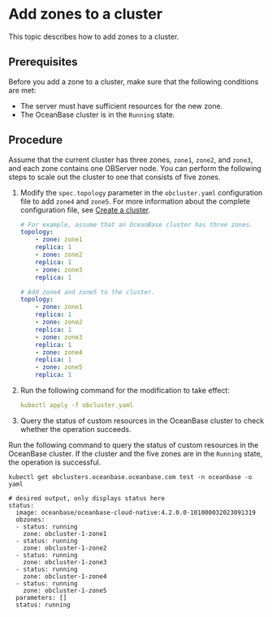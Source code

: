 # Add zones to a cluster

This topic describes how to add zones to a cluster.

## Prerequisites

Before you add a zone to a cluster, make sure that the following conditions are met:

* The server must have sufficient resources for the new zone.
* The OceanBase cluster is in the `Running` state.

## Procedure

Assume that the current cluster has three zones, `zone1`, `zone2`, and `zone3`, and each zone contains one OBServer node. You can perform the following steps to scale out the cluster to one that consists of five zones.

1. Modify the `spec.topology` parameter in the `obcluster.yaml` configuration file to add `zone4` and `zone5`. For more information about the complete configuration file, see [Create a cluster](../200.create-cluster.md).

   ```yaml
   # For example, assume that an OceanBase cluster has three zones.
   topology:
       - zone: zone1
       replica: 1
       - zone: zone2
       replica: 1
       - zone: zone3
       replica: 1

   # Add zone4 and zone5 to the cluster.
   topology:
       - zone: zone1
       replica: 1
       - zone: zone2
       replica: 1
       - zone: zone3
       replica: 1
       - zone: zone4
       replica: 1
       - zone: zone5
       replica: 1
   ```

2. Run the following command for the modification to take effect:

   ```yaml
   kubectl apply -f obcluster.yaml
   ```

3. Query the status of custom resources in the OceanBase cluster to check whether the operation succeeds.

Run the following command to query the status of custom resources in the OceanBase cluster. If the cluster and the five zones are in the `Running` state, the operation is successful.

```shell
kubectl get obclusters.oceanbase.oceanbase.com test -n oceanbase -o yaml

# desired output, only displays status here
status:
  image: oceanbase/oceanbase-cloud-native:4.2.0.0-101000032023091319
  obzones:
  - status: running
    zone: obcluster-1-zone1
  - status: running
    zone: obcluster-1-zone2
  - status: running
    zone: obcluster-1-zone3
  - status: running
    zone: obcluster-1-zone4
  - status: running
    zone: obcluster-1-zone5
  parameters: []
  status: running
```
